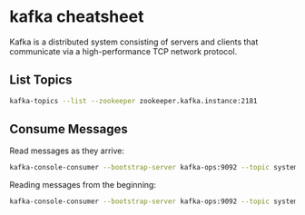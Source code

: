 # kafka cheatsheet

Kafka is a distributed system consisting of servers and clients that communicate via a high-performance TCP network protocol.

## List Topics

```bash
kafka-topics --list --zookeeper zookeeper.kafka.instance:2181
```

## Consume Messages

Read messages as they arrive:

```bash
kafka-console-consumer --bootstrap-server kafka-ops:9092 --topic system-logs
```

Reading messages from the beginning:

```bash
kafka-console-consumer --bootstrap-server kafka-ops:9092 --topic system-logs --from-beginning
```

